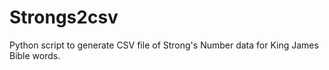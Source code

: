 # Strongs2csv
Python script to generate CSV file of Strong's Number data for King James Bible words.
